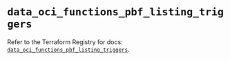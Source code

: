 # `data_oci_functions_pbf_listing_triggers`

Refer to the Terraform Registry for docs: [`data_oci_functions_pbf_listing_triggers`](https://registry.terraform.io/providers/oracle/oci/7.19.0/docs/data-sources/functions_pbf_listing_triggers).
